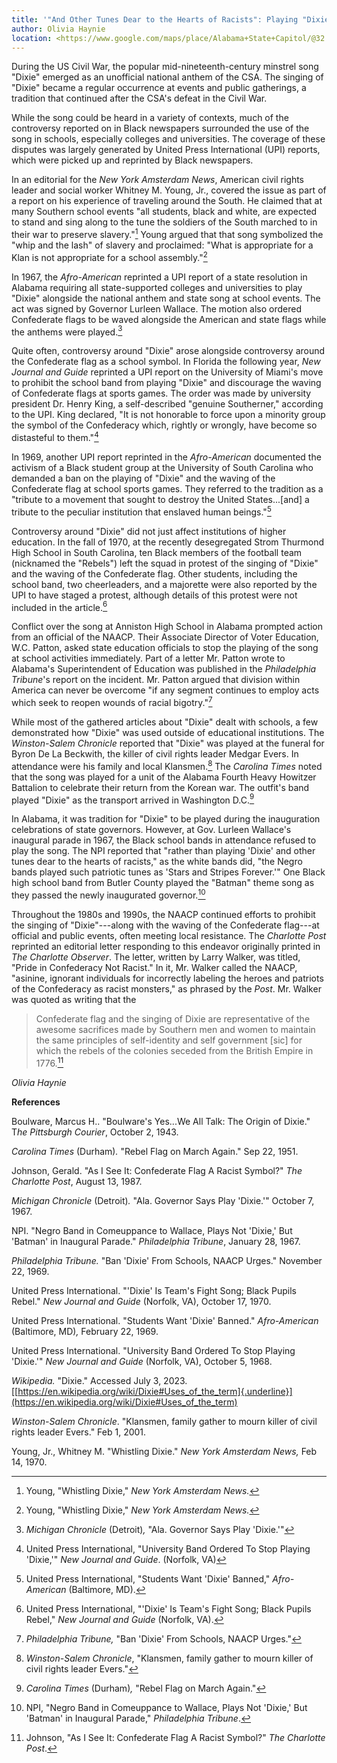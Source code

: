 ```yaml
---
title: '"And Other Tunes Dear to the Hearts of Racists": Playing "Dixie"'
author: Olivia Haynie
location: <https://www.google.com/maps/place/Alabama+State+Capitol/@32.3773826,-86.3030392,17z/data=!3m1!4b1!4m6!3m5!1s0x888e816785a470d1:0x795012d1f5c744fc!8m2!3d32.3773781!4d-86.3004643!16zL20vMDZzemx0?entry=ttu>
---
```

During the US Civil War, the popular mid-nineteenth-century minstrel
song "Dixie" emerged as an unofficial national anthem of the CSA. The
singing of "Dixie" became a regular occurrence at events and public
gatherings, a tradition that continued after the CSA's defeat in the
Civil War.

While the song could be heard in a variety of contexts, much of the
controversy reported on in Black newspapers surrounded the use of the
song in schools, especially colleges and universities. The coverage of
these disputes was largely generated by United Press International (UPI)
reports, which were picked up and reprinted by Black newspapers.

In an editorial for the *New York Amsterdam News*, American civil rights
leader and social worker Whitney M. Young, Jr., covered the issue as
part of a report on his experience of traveling around the South. He
claimed that at many Southern school events "all students, black and
white, are expected to stand and sing along to the tune the soldiers of
the South marched to in their war to preserve slavery."[^1] Young argued
that that song symbolized the "whip and the lash" of slavery and
proclaimed: "What is appropriate for a Klan is not appropriate for a
school assembly."[^2]

In 1967, the *Afro-American* reprinted a UPI report of a state
resolution in Alabama requiring all state-supported colleges and
universities to play "Dixie" alongside the national anthem and state
song at school events. The act was signed by Governor Lurleen Wallace.
The motion also ordered Confederate flags to be waved alongside the
American and state flags while the anthems were played.[^3]

Quite often, controversy around "Dixie" arose alongside controversy
around the Confederate flag as a school symbol. In Florida the following
year, *New Journal and Guide* reprinted a UPI report on the University
of Miami's move to prohibit the school band from playing "Dixie" and
discourage the waving of Confederate flags at sports games. The order
was made by university president Dr. Henry King, a self-described
"genuine Southerner," according to the UPI. King declared, "It is not
honorable to force upon a minority group the symbol of the Confederacy
which, rightly or wrongly, have become so distasteful to them."[^4]

In 1969, another UPI report reprinted in the *Afro-American* documented
the activism of a Black student group at the University of South
Carolina who demanded a ban on the playing of "Dixie" and the waving of
the Confederate flag at school sports games. They referred to the
tradition as a "tribute to a movement that sought to destroy the United
States...\[and\] a tribute to the peculiar institution that enslaved
human beings."[^5]

Controversy around "Dixie" did not just affect institutions of higher
education. In the fall of 1970, at the recently desegregated Strom
Thurmond High School in South Carolina, ten Black members of the
football team (nicknamed the "Rebels") left the squad in protest of the
singing of "Dixie" and the waving of the Confederate flag. Other
students, including the school band, two cheerleaders, and a majorette
were also reported by the UPI to have staged a protest, although details
of this protest were not included in the article.[^6]

Conflict over the song at Anniston High School in Alabama prompted
action from an official of the NAACP. Their Associate Director of Voter
Education, W.C. Patton, asked state education officials to stop the
playing of the song at school activities immediately. Part of a letter
Mr. Patton wrote to Alabama's Superintendent of Education was published
in the *Philadelphia Tribune*'s report on the incident. Mr. Patton
argued that division within America can never be overcome "if any
segment continues to employ acts which seek to reopen wounds of racial
bigotry."[^7]

While most of the gathered articles about "Dixie" dealt with schools, a
few demonstrated how "Dixie" was used outside of educational
institutions. The *Winston-Salem Chronicle* reported that "Dixie" was
played at the funeral for Byron De La Beckwith, the killer of civil
rights leader Medgar Evers. In attendance were his family and local
Klansmen.[^8] The *Carolina Times* noted that the song was played for a
unit of the Alabama Fourth Heavy Howitzer Battalion to celebrate their
return from the Korean war. The outfit's band played "Dixie" as the
transport arrived in Washington D.C.[^9]

In Alabama, it was tradition for "Dixie" to be played during the
inauguration celebrations of state governors. However, at Gov. Lurleen
Wallace's inaugural parade in 1967, the Black school bands in attendance
refused to play the song. The NPI reported that "rather than playing
'Dixie' and other tunes dear to the hearts of racists," as the white
bands did, "the Negro bands played such patriotic tunes as 'Stars and
Stripes Forever.'" One Black high school band from Butler County played
the "Batman" theme song as they passed the newly inaugurated
governor.[^10]

Throughout the 1980s and 1990s, the NAACP continued efforts to prohibit
the singing of "Dixie"---along with the waving of the Confederate
flag---at official and public events, often meeting local resistance.
The *Charlotte Post* reprinted an editorial letter responding to this
endeavor originally printed in *The Charlotte Observer*. The letter,
written by Larry Walker, was titled, "Pride in Confederacy Not Racist."
In it, Mr. Walker called the NAACP, "asinine, ignorant individuals for
incorrectly labeling the heroes and patriots of the Confederacy as
racist monsters," as phrased by the *Post*. Mr. Walker was quoted as
writing that the

> Confederate flag and the singing of Dixie are representative of the
> awesome sacrifices made by Southern men and women to maintain the same
> principles of self-identity and self government \[sic\] for which the
> rebels of the colonies seceded from the British Empire in 1776.[^11]

*Olivia Haynie*

**References**

Boulware, Marcus H.. "Boulware's Yes...We All Talk: The Origin of
Dixie." T*he Pittsburgh Courier*, October 2, 1943.

*Carolina Times* (Durham)*.* "Rebel Flag on March Again." Sep 22, 1951.

Johnson, Gerald. "As I See It: Confederate Flag A Racist Symbol?" *The
Charlotte Post*, August 13, 1987.

*Michigan Chronicle* (Detroit)*.* "Ala. Governor Says Play 'Dixie.'"
October 7, 1967.

NPI. "Negro Band in Comeuppance to Wallace, Plays Not 'Dixie,' But
'Batman' in Inaugural Parade." *Philadelphia Tribune*, January 28, 1967.

*Philadelphia Tribune.* "Ban 'Dixie' From Schools, NAACP Urges."
November 22, 1969.

United Press International. "'Dixie' Is Team's Fight Song; Black Pupils
Rebel." *New Journal and Guide* (Norfolk, VA), October 17, 1970.

United Press International. "Students Want 'Dixie' Banned."
*Afro-American* (Baltimore, MD)*,* February 22, 1969.

United Press International. "University Band Ordered To Stop Playing
'Dixie.'" *New Journal and Guide* (Norfolk, VA), October 5, 1968.

*Wikipedia.* "Dixie." Accessed July 3, 2023.
[[https://en.wikipedia.org/wiki/Dixie#Uses_of_the_term]{.underline}](https://en.wikipedia.org/wiki/Dixie#Uses_of_the_term)

*Winston-Salem Chronicle*. "Klansmen, family gather to mourn killer of
civil rights leader Evers." Feb 1, 2001.

Young, Jr., Whitney M. "Whistling Dixie." *New York Amsterdam News,* Feb
14, 1970.

[^1]: Young, "Whistling Dixie," *New York Amsterdam News.*

[^2]: Young, "Whistling Dixie," *New York Amsterdam News.*

[^3]: *Michigan Chronicle* (Detroit)*,* "Ala. Governor Says Play
    'Dixie.'"

[^4]: United Press International, "University Band Ordered To Stop
    Playing 'Dixie,'" *New Journal and Guide*. (Norfolk, VA)

[^5]: United Press International, "Students Want 'Dixie' Banned,"
    *Afro-American* (Baltimore, MD).

[^6]: United Press International, "'Dixie' Is Team's Fight Song; Black
    Pupils Rebel," *New Journal and Guide* (Norfolk, VA).

[^7]: *Philadelphia Tribune,* "Ban 'Dixie' From Schools, NAACP Urges."

[^8]: *Winston-Salem Chronicle*, "Klansmen, family gather to mourn
    killer of civil rights leader Evers."

[^9]: *Carolina Times* (Durham)*,* "Rebel Flag on March Again."

[^10]: NPI, "Negro Band in Comeuppance to Wallace, Plays Not 'Dixie,'
    But 'Batman' in Inaugural Parade," *Philadelphia Tribune*.

[^11]: Johnson, "As I See It: Confederate Flag A Racist Symbol?" *The
    Charlotte Post*.
